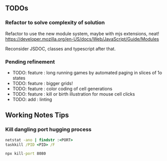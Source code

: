 ﻿## TODOs

### Refactor to solve complexity of solution

Refactor to use the new module system, maybe with mjs extensions, neat!
https://developer.mozilla.org/en-US/docs/Web/JavaScript/Guide/Modules

Reconsider JSDOC, classes and typescript after that.

### Pending refinement
* TODO: feature    : long running games by automated paging in slices of 1o states
* TODO: feature    : bigger grids!
* TODO: feature    : color coding of cell generations
* TODO: feature    : kill or birth illustration for mouse cell clicks
* TODO: add        : linting


## Working Notes Tips

### Kill dangling port hugging process
```cmd
netstat -ano | findstr :<PORT>
taskkill /PID <PID> /F

npx kill-port 8080
```
